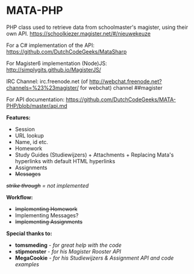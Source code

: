 MATA-PHP
========

PHP class used to retrieve data from schoolmaster's magister, using their own API. https://schoolkiezer.magister.net/#/nieuwekeuze

For a C# implementation of the API: https://github.com/DutchCodeGeeks/MataSharp

For Magister6 implementation (Node)JS: http://simplygits.github.io/MagisterJS/

IRC Channel: irc.freenode.net (of http://webchat.freenode.net?channels=%23%23magister/ for webchat)
             channel ##magister

For API documentation: https://github.com/DutchCodeGeeks/MATA-PHP/blob/master/api.md

**Features:**

* Session
* URL lookup
* Name, id etc.
* Homework
* Study Guides (Studiewijzers) + Attachments + Replacing Mata's hyperlinks with default HTML hyperlinks
* Assignments
* ~~Messages~~ 

*~~strike through~~ = not implemented*

**Workflow:**

* ~~Implementing Homework~~
* Implementing Messages?
* ~~Implementing Assignments~~

**Special thanks to:**

* **tomsmeding** - *for great help with the code*
* **stipmonster** - *for his Magister Rooster API*
* **MegaCookie** - *for his Studiewijzers & Assignment API and code examples*
